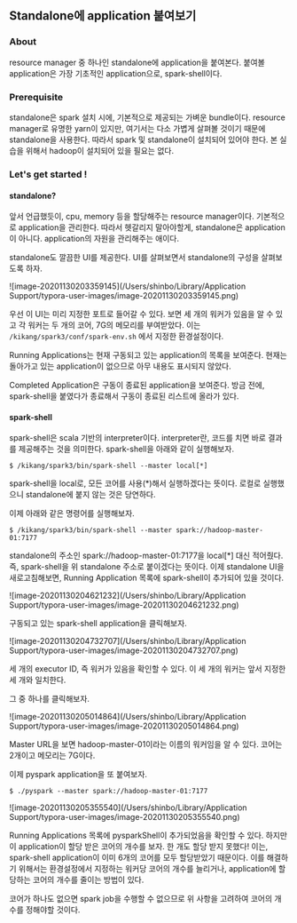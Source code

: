 ## Standalone에 application 붙여보기



### About

resource manager 중 하나인 standalone에 application을 붙여본다. 붙여볼 application은 가장 기초적인 application으로, spark-shell이다.



### Prerequisite

standalone은 spark 설치 시에, 기본적으로 제공되는 가벼운 bundle이다. resource manager로 유명한 yarn이 있지만, 여기서는 다소 가볍게 살펴볼 것이기 때문에 standalone을 사용한다. 따라서 spark 및 standalone이 설치되어 있어야 한다. 본 실습을 위해서 hadoop이 설치되어 있을 필요는 없다.



### Let's get started !



#### standalone?

앞서 언급했듯이, cpu, memory 등을 할당해주는 resource manager이다. 기본적으로 application을 관리한다. 따라서 헷갈리지 말아야할게, standalone은 application이 아니다. application의 자원을 관리해주는 애이다.

standalone도 깔끔한 UI를 제공한다. UI를 살펴보면서 standalone의 구성을 살펴보도록 하자.



![image-20201130203359145](/Users/shinbo/Library/Application Support/typora-user-images/image-20201130203359145.png)



우선 이 UI는 미리 지정한 포트로 들어갈 수 있다. 보면 세 개의 워커가 있음을 알 수 있고 각 워커는 두 개의 코어, 7G의 메모리를 부여받았다. 이는 `/kikang/spark3/conf/spark-env.sh` 에서 지정한 환경설정이다. 

Running Applications는 현재 구동되고 있는 application의 목록을 보여준다. 현재는 돌아가고 있는 application이 없으므로 아무 내용도 표시되지 않았다.

Completed Application은 구동이 종료된 application을 보여준다. 방금 전에, spark-shell을 붙였다가 종료해서 구동이 종료된 리스트에 올라가 있다.



#### spark-shell

spark-shell은 scala 기반의 interpreter이다. interpreter란, 코드를 치면 바로 결과를 제공해주는 것을 의미한다. spark-shell을 아래와 같이 실행해보자.

```
$ /kikang/spark3/bin/spark-shell --master local[*]
```

spark-shell을 local로, 모든 코어를 사용(*)해서 실행하겠다는 뜻이다. 로컬로 실행했으니 standalone에 붙지 않는 것은 당연하다.

이제 아래와 같은 명령어를 실행해보자.

```
$ /kikang/spark3/bin/spark-shell --master spark://hadoop-master-01:7177
```

standalone의 주소인 spark://hadoop-master-01:7177을 local[*] 대신 적어줬다. 즉, spark-shell을 위 standalone 주소로 붙이겠다는 뜻이다. 이제 standalone UI을 새로고침해보면, Running Application 목록에 spark-shell이 추가되어 있을 것이다. 

![image-20201130204621232](/Users/shinbo/Library/Application Support/typora-user-images/image-20201130204621232.png)



구동되고 있는 spark-shell application을 클릭해보자.

![image-20201130204732707](/Users/shinbo/Library/Application Support/typora-user-images/image-20201130204732707.png)

세 개의 executor ID, 즉 워커가 있음을 확인할 수 있다. 이 세 개의 워커는 앞서 지정한 세 개와 일치한다.



그 중 하나를 클릭해보자.

![image-20201130205014864](/Users/shinbo/Library/Application Support/typora-user-images/image-20201130205014864.png)



Master URL을 보면 hadoop-master-01이라는 이름의 워커임을 알 수 있다. 코어는 2개이고 메모리는 7G이다.

이제 pyspark application을 또 붙여보자.

```
$ ./pyspark --master spark://hadoop-master-01:7177
```

![image-20201130205355540](/Users/shinbo/Library/Application Support/typora-user-images/image-20201130205355540.png)

Running Applications 목록에 pysparkShell이 추가되었음을 확인할 수 있다. 하지만 이 application이 할당 받은 코어의 개수를 보자. 한 개도 할당 받지 못했다! 이는, spark-shell application이 이미 6개의 코어를 모두 할당받았기 때문이다. 이를 해결하기 위해서는 환경설정에서 지정하는 워커당 코어의 개수를 늘리거나, application에 할당하는 코어의 개수를 줄이는 방법이 있다. 

코어가 하나도 없으면 spark job을 수행할 수 없으므로 위 사항을 고려하여 코어의 개수를 정해야할 것이다.
